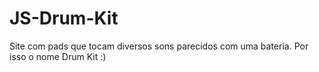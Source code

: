 # JS-Drum-Kit
Site com pads que tocam diversos sons parecidos com uma bateria. Por isso o nome Drum Kit :)
